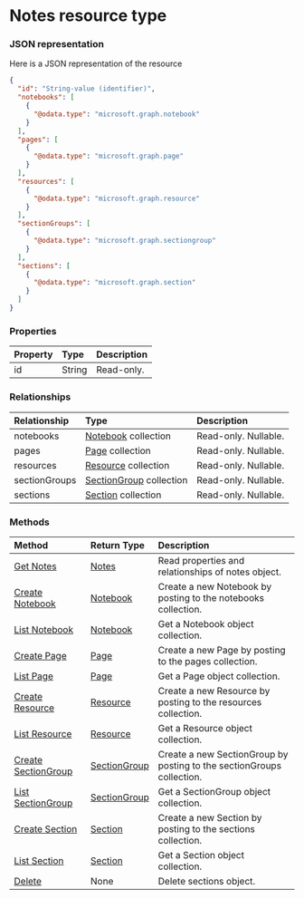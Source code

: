 # Notes resource type



### JSON representation

Here is a JSON representation of the resource

<!-- {
  "blockType": "resource",
  "optionalProperties": [
    "notebooks",
    "pages",
    "resources",
    "sectionGroups",
    "sections"
  ],
  "@odata.type": "microsoft.graph.notes"
}-->

```json
{
  "id": "String-value (identifier)",
  "notebooks": [
    {
      "@odata.type": "microsoft.graph.notebook"
    }
  ],
  "pages": [
    {
      "@odata.type": "microsoft.graph.page"
    }
  ],
  "resources": [
    {
      "@odata.type": "microsoft.graph.resource"
    }
  ],
  "sectionGroups": [
    {
      "@odata.type": "microsoft.graph.sectiongroup"
    }
  ],
  "sections": [
    {
      "@odata.type": "microsoft.graph.section"
    }
  ]
}

```
### Properties
| Property	   | Type	|Description|
|:---------------|:--------|:----------|
|id|String| Read-only.|

### Relationships
| Relationship | Type	|Description|
|:---------------|:--------|:----------|
|notebooks|[Notebook](notebook.md) collection| Read-only. Nullable.|
|pages|[Page](page.md) collection| Read-only. Nullable.|
|resources|[Resource](resource.md) collection| Read-only. Nullable.|
|sectionGroups|[SectionGroup](sectiongroup.md) collection| Read-only. Nullable.|
|sections|[Section](section.md) collection| Read-only. Nullable.|

### Methods

| Method		   | Return Type	|Description|
|:---------------|:--------|:----------|
|[Get Notes](../api/notes_get.md) | [Notes](notes.md) |Read properties and relationships of notes object.|
|[Create Notebook](../api/notes_post_notebooks.md) |[Notebook](notebook.md)| Create a new Notebook by posting to the notebooks collection.|
|[List Notebook](../api/notebook_list.md) |[Notebook](notebook.md)| Get a Notebook object collection.|
|[Create Page](../api/notebooks_post_pages.md) |[Page](page.md)| Create a new Page by posting to the pages collection.|
|[List Page](../api/page_list.md) |[Page](page.md)| Get a Page object collection.|
|[Create Resource](../api/pages_post_resources.md) |[Resource](resource.md)| Create a new Resource by posting to the resources collection.|
|[List Resource](../api/resource_list.md) |[Resource](resource.md)| Get a Resource object collection.|
|[Create SectionGroup](../api/resources_post_sectiongroups.md) |[SectionGroup](sectiongroup.md)| Create a new SectionGroup by posting to the sectionGroups collection.|
|[List SectionGroup](../api/sectiongroup_list.md) |[SectionGroup](sectiongroup.md)| Get a SectionGroup object collection.|
|[Create Section](../api/sectiongroups_post_sections.md) |[Section](section.md)| Create a new Section by posting to the sections collection.|
|[List Section](../api/section_list.md) |[Section](section.md)| Get a Section object collection.|
|[Delete](../api/sections_delete.md) | None |Delete sections object. |

<!-- uuid: 93713206-fa02-48df-97bb-72304b6d766e
2015-10-25 12:56:09 UTC -->
<!-- {
  "type": "#page.annotation",
  "description": "sections resource",
  "keywords": "",
  "section": "documentation",
  "tocPath": ""
}-->